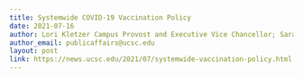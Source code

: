 ```yaml
---
title: Systemwide COVID-19 Vaccination Policy
date: 2021-07-16
author: Lori Kletzer Campus Provost and Executive Vice Chancellor; Sarah Latham Vice Chancellor, Business and Administrative Services
author_email: publicaffairs@ucsc.edu
layout: post
link: https://news.ucsc.edu/2021/07/systemwide-vaccination-policy.html
---
```

